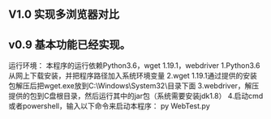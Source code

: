 V1.0
实现多浏览器对比
-------------------------
v0.9
基本功能已经实现。
-------------------------
运行环境：
本程序的运行依赖Python3.6，wget 1.19.1，webdriver
1.Python3.6 从网上下载安装，并把程序路径加入系统环境变量
2.wget 1.19.1通过提供的安装包解压后把wget.exe放到C:\Windows\System32\目录下面
3.webdriver，解压提供的包到C盘根目录，然后运行其中的jar包（系统需要安装jdk1.8）
4.启动cmd或者powershell，输入以下命令来启动本程序：
py WebTest.py
